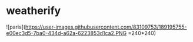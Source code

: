 # weatherify

![paris](https://user-images.githubusercontent.com/83109753/189195755-e00ec3d5-7ba0-434d-a62a-6223853d1ca2.PNG =240*240)

